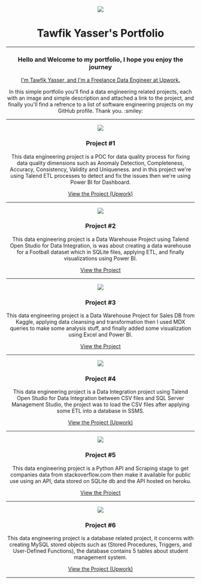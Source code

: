<div align="center">
  <img src="https://github.com/TawfikYasser/Tawfik-Yasser-Portfolio/blob/main/PortfolioHeader.gif">
  <h1>Tawfik Yasser's Portfolio</h1>
</div>

- - -
<div align="center">
  <h3>Hello and Welcome to my portfolio, I hope you enjoy the journey</h3>
  <a href="https://www.upwork.com/freelancers/~0153b17a33b0226c96">I'm Tawfik Yasser, and I'm a Freelance Data Engineer at Upwork.</a>
  
  <p>In this simple portfolio you'll find a data engineering related projects, each with an image and simple description and attached a link to the project, and finally you'll find a refrence to a list of software engineering projects on my GitHub profile. Thank you. :smiley:</p>
</div>

- - -

<div align="center">
  <img src="https://github.com/TawfikYasser/Tawfik-Yasser-Portfolio/blob/main/p1.gif">
  <h3>Project #1</h3>
  <p>This data engineering project is a POC for data quality process for fixing data quality dimensions such as Anomaly Detection, Completeness, Accuracy, Consistency, Validity and Uniqueness. and in this project we're using Talend ETL processes to detect and fix the issues then we're using Power BI for Dashboard.</p>
  <a href="https://www.upwork.com/jobs/~01859e92159a239ea9">View the Project (Upwork)</a>
</div>

- - - 

<div align="center">
  <img src="https://github.com/TawfikYasser/Tawfik-Yasser-Portfolio/blob/main/p2.gif">
  <h3>Project #2</h3>
  <p>This data engineering project is a Data Warehouse Project using Talend Open Studio for Data Integration, is was about creating a data warehouse for a Football dataset which in SQLite files, applying ETL, and finally visualizations using Power BI.</p>
  <a href="https://github.com/TawfikYasser/TalendDI-Data-Warehouse">View the Project</a>
</div>

- - - 

<div align="center">
  <img src="https://github.com/TawfikYasser/Tawfik-Yasser-Portfolio/blob/main/p3.gif">
  <h3>Project #3</h3>
  <p>This data engineering project is a Data Warehouse Project for Sales DB from Kaggle, applying data cleansing and transformation then I used MDX queries to make some analysis stuff, and finally added some visualization using Excel and Power BI.</p>
  <a href="https://github.com/TawfikYasser/dw-sales">View the Project</a>
</div>

- - - 

<div align="center">
  <img src="https://github.com/TawfikYasser/Tawfik-Yasser-Portfolio/blob/main/p4.gif">
  <h3>Project #4</h3>
  <p>This data engineering project is a Data Integration project using Talend Open Studio for Data Integration between CSV files and SQL Server Management Studio, the project was to load the CSV files after applying some ETL into a database in SSMS.</p>
  <a href="https://www.upwork.com/jobs/~0100c266ac06e9fbf5">View the Project (Upwork)</a>
</div>

- - - 

<div align="center">
  <img src="https://github.com/TawfikYasser/Tawfik-Yasser-Portfolio/blob/main/p5.gif">
  <h3>Project #5</h3>
  <p>This data engineering project is a Python API and Scraping stage to get companies data from stackoverflow.com then make it available for public use using an API, data stored on SQLite db and the API hosted on heroku.</p>
  <a href="https://github.com/TawfikYasser/delog/tree/main/Company-Project">View the Project</a>
</div>

- - - 


<div align="center">
  <img src="https://github.com/TawfikYasser/Tawfik-Yasser-Portfolio/blob/main/p6.gif">
  <h3>Project #6</h3>
  <p>This data engineering project is a database related project, it concerns with creating MySQL stored objects such as (Stored Procedures, Triggers, and User-Defined Functions), the database contains 5 tables about student management system.</p>
  <a href="https://www.upwork.com/freelancers/~0153b17a33b0226c96">View the Project (Upwork)</a>
</div>

- - - 
